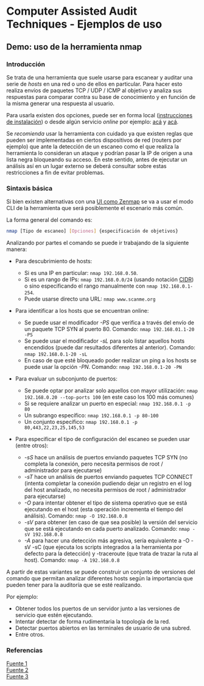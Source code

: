 # Computer Assisted Audit Techniques - Ejemplos de uso

## Demo: uso de la herramienta nmap

### Introducción

Se trata de una herramienta que suele usarse para escanear y auditar una serie de *hosts* en una red o uno de ellos en particular. Para hacer esto realiza envíos de paquetes TCP / UDP / ICMP al objetivo y analiza sus respuestas para comparar contra su base de conocimiento y en función de la misma generar una respuesta al usuario.

Para usarla existen dos opciones, puede ser en forma local ([instrucciones de instalación](https://nmap.org/book/install.html)) o desde algún servicio *online* por ejemplo: [acá](https://pentest-tools.com/network-vulnerability-scanning/tcp-port-scanner-online-nmap) y [acá](https://hackertarget.com/nmap-online-port-scanner/).

Se *recomienda* usar la herramienta con cuidado ya que existen reglas que pueden ser implementadas en ciertos dispositivos de red (routers por ejemplo) que ante la detección de un escaneo como el que realiza la herramienta lo consideran un ataque y podrían pasar la IP de origen a una lista negra bloqueando su acceso. En este sentido, antes de ejecutar un análisis así en un lugar externo se deberá consultar sobre estas restricciones a fin de evitar problemas.

### Sintaxis básica

Si bien existen alternativas con una [UI como Zenmap](https://nmap.org/zenmap/) se va a usar el modo CLI de la herramienta que será posiblemente el escenario más común.

La forma general del comando es:

~~~ bash
nmap [Tipo de escaneo] [Opciones] {especificación de objetivos}
~~~

Analizando por partes el comando se puede ir trabajando de la siguiente manera:

* Para descubrimiento de hosts:
  * Si es una IP en particular: `nmap 192.168.0.50`.
  * Si es un rango de IPs: `nmap 192.168.0.0/24` (usando notación [CIDR](https://es.wikipedia.org/wiki/Classless_Inter-Domain_Routing)) o sino especificando el rango manualmente con `nmap 192.168.0.1-254`.
  * Puede usarse directo una URL: `nmap www.scanme.org`

* Para identificar a los hosts que se encuentran online:
  * Se puede usar el modificador _-PS_ que verifica a través del envío de un paquete TCP SYN al puerto 80. Comando: `nmap 192.168.01.1-20 -PS`
  * Se puede usar el modificador _-sL_ para solo listar aquellos hosts encendidos (puede dar resultados diferentes al anterior). Comando: `nmap 192.168.0.1-20 -sL`
  * En caso de que esté bloqueado poder realizar un ping a los hosts se puede usar la opción _-PN_. Comando: `nmap 192.168.0.1-20 -PN`

* Para evaluar un subconjunto de puertos:
  * Se puede optar por analizar solo aquellos con mayor utilización: `nmap 192.168.0.20 --top-ports 100` (en este caso los 100 más comunes)
  * Si se requiere analizar un puerto en especial: `nmap 192.168.0.1 -p 80`
  * Un subrango específico: `nmap 192.168.0.1 -p 80-100`
  * Un conjunto específico: `nmap 192.168.0.1 -p 80,443,22,23,25,145,53`

* Para especificar el tipo de configuración del escaneo se pueden usar (entre otros):
  * _-sS_ hace un análisis de puertos enviando paquetes TCP SYN (no completa la conexión, pero necesita permisos de root / administrador para ejecutarse)
  * _-sT_ hace un análisis de puertos enviando paquetes TCP CONNECT (intenta completar la conexión pudiendo dejar un registro en el log del host analizado, no necesita permisos de root / administrador para ejecutarse)
  * _-O_ para intentar obtener el tipo de sistema operativo que se está ejecutando en el host (esta operación incrementa el tiempo del análisis). Comando: `nmap -O 192.168.0.8`
  * _-sV_ para obtener (en caso de que sea posible) la versión del servicio que se está ejecutando en cada puerto analizado. Comando: `nmap -sV 192.168.0.8`
  * _-A_ para hacer una detección más agresiva, sería equivalente a -O -sV -sC (que ejecuta los scripts integrados a la herramienta por defecto para la detección) y -traceroute (que trata de trazar la ruta al host). Comando: `nmap -A 192.168.0.8`

A partir de estas variantes se puede construir un conjunto de versiones del comando que permitan analizar diferentes hosts según la importancia que pueden tener para la auditoría que se esté realizando.

Por ejemplo:

* Obtener todos los puertos de un servidor junto a las versiones de servicio que estén ejecutando.
* Intentar detectar de forma rudimentaria la topología de la red.
* Detectar puertos abiertos en las terminales de usuario de una subred.
* Entre otros.

### Referencias

[Fuente 1](https://dev.to/kavishgour/nmap-introduction-part-1-48dn)  
[Fuente 2](https://www.redeszone.net/seguridad-informatica/nmap/)  
[Fuente 3](https://dev.to/ctrlshifti/scan-networks-for-vulnerabilities-with-nmap-2pc)
